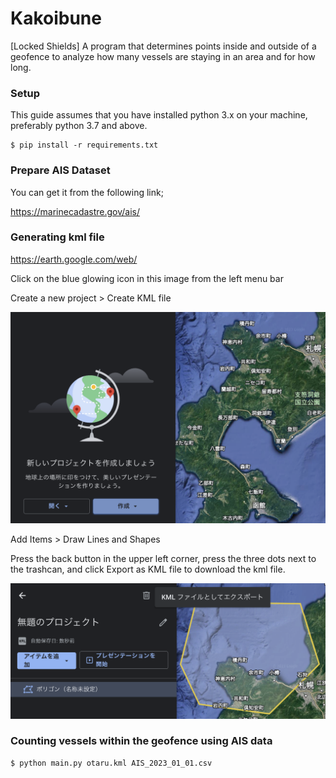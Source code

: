 # Kakoibune

[Locked Shields] A program that determines points inside and outside of a geofence to analyze how many vessels are staying in an area and for how long.

### Setup

This guide assumes that you have installed python 3.x on your machine, preferably python 3.7 and above.

```
$ pip install -r requirements.txt
```

### Prepare AIS Dataset

You can get it from the following link;

https://marinecadastre.gov/ais/

### Generating kml file

https://earth.google.com/web/

Click on the blue glowing icon in this image from the left menu bar 

Create a new project > Create KML file 

![google earth](img/google_earth.png)

Add Items > Draw Lines and Shapes

Press the back button in the upper left corner, press the three dots next to the trashcan, and click Export as KML file to download the kml file.

![export kml file](img/draw.png)


### Counting vessels within the geofence using AIS data

```
$ python main.py otaru.kml AIS_2023_01_01.csv
```
